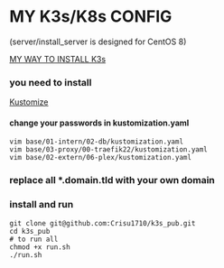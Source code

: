 # MY K3s/K8s CONFIG
(server/install_server is designed for CentOS 8)

[MY WAY TO INSTALL K3s](https://github.com/Crisu1710/k3s_pub/edit/main/server/install_server.sh)

### you need to install

[Kustomize](https://kubectl.docs.kubernetes.io/installation/kustomize/)

#### change your passwords in kustomization.yaml

```
vim base/01-intern/02-db/kustomization.yaml
vim base/03-proxy/00-traefik22/kustomization.yaml
vim base/02-extern/06-plex/kustomization.yaml
```

### replace all *.domain.tld with your own domain

### install and run

```
git clone git@github.com:Crisu1710/k3s_pub.git
cd k3s_pub
# to run all
chmod +x run.sh
./run.sh
```
